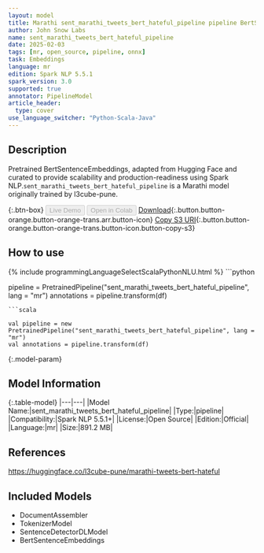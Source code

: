 ```yaml
---
layout: model
title: Marathi sent_marathi_tweets_bert_hateful_pipeline pipeline BertSentenceEmbeddings from l3cube-pune
author: John Snow Labs
name: sent_marathi_tweets_bert_hateful_pipeline
date: 2025-02-03
tags: [mr, open_source, pipeline, onnx]
task: Embeddings
language: mr
edition: Spark NLP 5.5.1
spark_version: 3.0
supported: true
annotator: PipelineModel
article_header:
  type: cover
use_language_switcher: "Python-Scala-Java"
---
```


## Description

Pretrained BertSentenceEmbeddings, adapted from Hugging Face and curated to provide scalability and production-readiness using Spark NLP.`sent_marathi_tweets_bert_hateful_pipeline` is a Marathi model originally trained by l3cube-pune.

{:.btn-box}
<button class="button button-orange" disabled>Live Demo</button>
<button class="button button-orange" disabled>Open in Colab</button>
[Download](https://s3.amazonaws.com/auxdata.johnsnowlabs.com/public/models/sent_marathi_tweets_bert_hateful_pipeline_mr_5.5.1_3.0_1738615035699.zip){:.button.button-orange.button-orange-trans.arr.button-icon}
[Copy S3 URI](s3://auxdata.johnsnowlabs.com/public/models/sent_marathi_tweets_bert_hateful_pipeline_mr_5.5.1_3.0_1738615035699.zip){:.button.button-orange.button-orange-trans.button-icon.button-copy-s3}

## How to use



<div class="tabs-box" markdown="1">
{% include programmingLanguageSelectScalaPythonNLU.html %}
```python

pipeline = PretrainedPipeline("sent_marathi_tweets_bert_hateful_pipeline", lang = "mr")
annotations =  pipeline.transform(df)   

```
```scala

val pipeline = new PretrainedPipeline("sent_marathi_tweets_bert_hateful_pipeline", lang = "mr")
val annotations = pipeline.transform(df)

```
</div>

{:.model-param}
## Model Information

{:.table-model}
|---|---|
|Model Name:|sent_marathi_tweets_bert_hateful_pipeline|
|Type:|pipeline|
|Compatibility:|Spark NLP 5.5.1+|
|License:|Open Source|
|Edition:|Official|
|Language:|mr|
|Size:|891.2 MB|

## References

https://huggingface.co/l3cube-pune/marathi-tweets-bert-hateful

## Included Models

- DocumentAssembler
- TokenizerModel
- SentenceDetectorDLModel
- BertSentenceEmbeddings